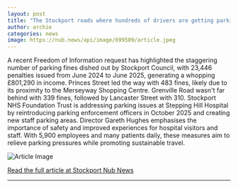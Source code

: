 ```yaml
---
layout: post
title: "The Stockport roads where hundreds of drivers are getting parking fines"
author: archie
categories: news
image: https://nub.news/api/image/699509/article.jpeg
---
```

A recent Freedom of Information request has highlighted the staggering number of parking fines dished out by Stockport Council, with 23,446 penalties issued from June 2024 to June 2025, generating a whopping £801,290 in income. Princes Street led the way with 483 fines, likely due to its proximity to the Merseyway Shopping Centre. Grenville Road wasn't far behind with 339 fines, followed by Lancaster Street with 310. Stockport NHS Foundation Trust is addressing parking issues at Stepping Hill Hospital by reintroducing parking enforcement officers in October 2025 and creating new staff parking areas. Director Gareth Hughes emphasises the importance of safety and improved experiences for hospital visitors and staff. With 5,900 employees and many patients daily, these measures aim to relieve parking pressures while promoting sustainable travel.

![Article Image](https://nub.news/api/image/699509/article.jpeg)

[Read the full article at Stockport Nub News](https://stockport.nub.news/news/local-news/the-stockport-roads-where-hundreds-of-drivers-are-getting-parking-fines-274768)

---
